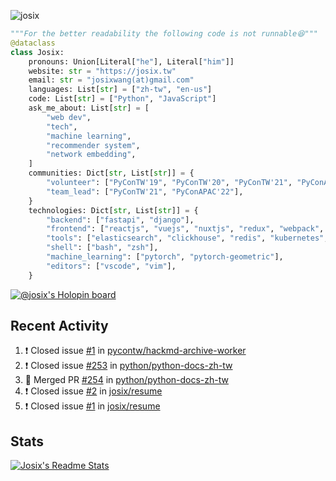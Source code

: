 ![josix](https://komarev.com/ghpvc/?username=josix)
```python
"""For the better readability the following code is not runnable😆"""
@dataclass
class Josix:
    pronouns: Union[Literal["he"], Literal["him"]]
    website: str = "https://josix.tw"
    email: str = "josixwang(at)gmail.com"
    languages: List[str] = ["zh-tw", "en-us"]
    code: List[str] = ["Python", "JavaScript"]
    ask_me_about: List[str] = [
        "web dev",
        "tech",
        "machine learning",
        "recommender system",
        "network embedding",
    ]
    communities: Dict[str, List[str]] = {
        "volunteer": ["PyConTW'19", "PyConTW'20", "PyConTW'21", "PyConAPAC'22"],
        "team_lead": ["PyConTW'21", "PyConAPAC'22"],
    }
    technologies: Dict[str, List[str]] = {
        "backend": ["fastapi", "django"],
        "frontend": ["reactjs", "vuejs", "nuxtjs", "redux", "webpack", "tailwindcss"],
        "tools": ["elasticsearch", "clickhouse", "redis", "kubernetes", "docker"],
        "shell": ["bash", "zsh"],
        "machine_learning": ["pytorch", "pytorch-geometric"],
        "editors": ["vscode", "vim"],
    }
```
[![@josix's Holopin board](https://holopin.io/api/user/board?user=josix)](https://holopin.io/@josix)

## Recent Activity
<!--START_SECTION:activity-->
1. ❗️ Closed issue [#1](https://github.com/pycontw/hackmd-archive-worker/issues/1) in [pycontw/hackmd-archive-worker](https://github.com/pycontw/hackmd-archive-worker)
2. ❗️ Closed issue [#253](https://github.com/python/python-docs-zh-tw/issues/253) in [python/python-docs-zh-tw](https://github.com/python/python-docs-zh-tw)
3. 🎉 Merged PR [#254](https://github.com/python/python-docs-zh-tw/pull/254) in [python/python-docs-zh-tw](https://github.com/python/python-docs-zh-tw)
4. ❗️ Closed issue [#2](https://github.com/josix/resume/issues/2) in [josix/resume](https://github.com/josix/resume)
5. ❗️ Closed issue [#1](https://github.com/josix/resume/issues/1) in [josix/resume](https://github.com/josix/resume)
<!--END_SECTION:activity-->



## Stats
[![Josix's Readme Stats](https://github-readme-stats.vercel.app/api?username=josix&show_icons=true&theme=default&count_private=true&card_width=400)](https://github.com/anuraghazra/github-readme-stats)
